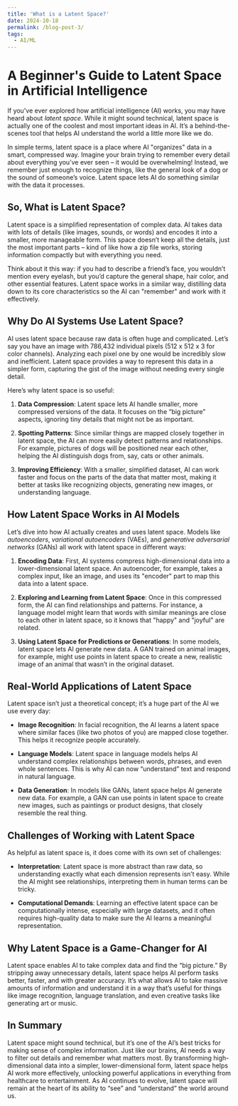 ```yaml
---
title: 'What is a Latent Space?'
date: 2024-10-18
permalink: /blog-post-3/
tags:
  - AI/ML
---
```

# A Beginner's Guide to Latent Space in Artificial Intelligence

If you've ever explored how artificial intelligence (AI) works, you may have heard about *latent space*. While it might sound technical, latent space is actually one of the coolest and most important ideas in AI. It’s a behind-the-scenes tool that helps AI understand the world a little more like we do.

In simple terms, latent space is a place where AI "organizes" data in a smart, compressed way. Imagine your brain trying to remember every detail about everything you’ve ever seen – it would be overwhelming! Instead, we remember just enough to recognize things, like the general look of a dog or the sound of someone’s voice. Latent space lets AI do something similar with the data it processes.

## So, What is Latent Space?

Latent space is a simplified representation of complex data. AI takes data with lots of details (like images, sounds, or words) and encodes it into a smaller, more manageable form. This space doesn’t keep all the details, just the most important parts – kind of like how a zip file works, storing information compactly but with everything you need.

Think about it this way: if you had to describe a friend’s face, you wouldn’t mention every eyelash, but you’d capture the general shape, hair color, and other essential features. Latent space works in a similar way, distilling data down to its core characteristics so the AI can "remember" and work with it effectively.

## Why Do AI Systems Use Latent Space?

AI uses latent space because raw data is often huge and complicated. Let’s say you have an image with 786,432 individual pixels (512 x 512 x 3 for color channels). Analyzing each pixel one by one would be incredibly slow and inefficient. Latent space provides a way to represent this data in a simpler form, capturing the gist of the image without needing every single detail.

Here’s why latent space is so useful:

1. **Data Compression**: Latent space lets AI handle smaller, more compressed versions of the data. It focuses on the “big picture” aspects, ignoring tiny details that might not be as important.

2. **Spotting Patterns**: Since similar things are mapped closely together in latent space, the AI can more easily detect patterns and relationships. For example, pictures of dogs will be positioned near each other, helping the AI distinguish dogs from, say, cats or other animals.

3. **Improving Efficiency**: With a smaller, simplified dataset, AI can work faster and focus on the parts of the data that matter most, making it better at tasks like recognizing objects, generating new images, or understanding language.

## How Latent Space Works in AI Models

Let’s dive into how AI actually creates and uses latent space. Models like *autoencoders*, *variational autoencoders* (VAEs), and *generative adversarial networks* (GANs) all work with latent space in different ways:

1. **Encoding Data**: First, AI systems compress high-dimensional data into a lower-dimensional latent space. An autoencoder, for example, takes a complex input, like an image, and uses its "encoder" part to map this data into a latent space.

2. **Exploring and Learning from Latent Space**: Once in this compressed form, the AI can find relationships and patterns. For instance, a language model might learn that words with similar meanings are close to each other in latent space, so it knows that "happy" and "joyful" are related.

3. **Using Latent Space for Predictions or Generations**: In some models, latent space lets AI generate new data. A GAN trained on animal images, for example, might use points in latent space to create a new, realistic image of an animal that wasn’t in the original dataset.

## Real-World Applications of Latent Space

Latent space isn’t just a theoretical concept; it’s a huge part of the AI we use every day:

- **Image Recognition**: In facial recognition, the AI learns a latent space where similar faces (like two photos of you) are mapped close together. This helps it recognize people accurately.

- **Language Models**: Latent space in language models helps AI understand complex relationships between words, phrases, and even whole sentences. This is why AI can now “understand” text and respond in natural language.

- **Data Generation**: In models like GANs, latent space helps AI generate new data. For example, a GAN can use points in latent space to create new images, such as paintings or product designs, that closely resemble the real thing.

## Challenges of Working with Latent Space

As helpful as latent space is, it does come with its own set of challenges:

- **Interpretation**: Latent space is more abstract than raw data, so understanding exactly what each dimension represents isn’t easy. While the AI might see relationships, interpreting them in human terms can be tricky.

- **Computational Demands**: Learning an effective latent space can be computationally intense, especially with large datasets, and it often requires high-quality data to make sure the AI learns a meaningful representation.

## Why Latent Space is a Game-Changer for AI

Latent space enables AI to take complex data and find the “big picture.” By stripping away unnecessary details, latent space helps AI perform tasks better, faster, and with greater accuracy. It’s what allows AI to take massive amounts of information and understand it in a way that’s useful for things like image recognition, language translation, and even creative tasks like generating art or music.

## In Summary

Latent space might sound technical, but it’s one of the AI’s best tricks for making sense of complex information. Just like our brains, AI needs a way to filter out details and remember what matters most. By transforming high-dimensional data into a simpler, lower-dimensional form, latent space helps AI work more effectively, unlocking powerful applications in everything from healthcare to entertainment. As AI continues to evolve, latent space will remain at the heart of its ability to “see” and “understand” the world around us.
